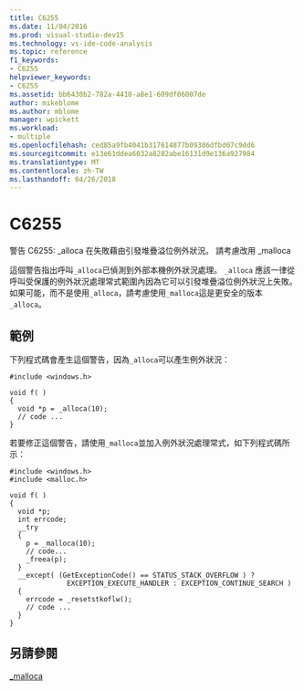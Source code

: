 ```yaml
---
title: C6255
ms.date: 11/04/2016
ms.prod: visual-studio-dev15
ms.technology: vs-ide-code-analysis
ms.topic: reference
f1_keywords:
- C6255
helpviewer_keywords:
- C6255
ms.assetid: bb6430b2-782a-4410-a8e1-609df06007de
author: mikeblome
ms.author: mblome
manager: wpickett
ms.workload:
- multiple
ms.openlocfilehash: ced85a9fb4041b317614877b09386dfbd07c9dd6
ms.sourcegitcommit: e13e61ddea6032a8282abe16131d9e136a927984
ms.translationtype: MT
ms.contentlocale: zh-TW
ms.lasthandoff: 04/26/2018
---
```

# <a name="c6255"></a>C6255
警告 C6255: _alloca 在失敗藉由引發堆疊溢位例外狀況。 請考慮改用 _malloca

 這個警告指出呼叫`_alloca`已偵測到外部本機例外狀況處理。 `_alloca` 應該一律從呼叫受保護的例外狀況處理常式範圍內因為它可以引發堆疊溢位例外狀況上失敗。 如果可能，而不是使用`_alloca`，請考慮使用`_malloca`這是更安全的版本`_alloca`。

## <a name="example"></a>範例
 下列程式碼會產生這個警告，因為`_alloca`可以產生例外狀況：

```
#include <windows.h>

void f( )
{
  void *p = _alloca(10);
  // code ...
}

```

 若要修正這個警告，請使用`_malloca`並加入例外狀況處理常式，如下列程式碼所示：

```
#include <windows.h>
#include <malloc.h>

void f( )
{
  void *p;
  int errcode;
  __try
  {
    p = _malloca(10);
    // code...
    _freea(p);
  }
  __except( (GetExceptionCode() == STATUS_STACK_OVERFLOW ) ?
              EXCEPTION_EXECUTE_HANDLER : EXCEPTION_CONTINUE_SEARCH )
  {
    errcode = _resetstkoflw();
    // code ...
  }
}
```

## <a name="see-also"></a>另請參閱
 [_malloca](/cpp/c-runtime-library/reference/malloca)
